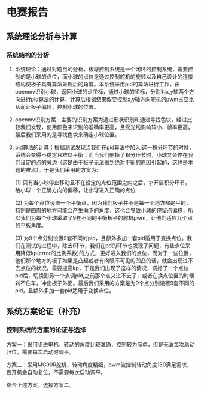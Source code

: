 # 电赛报告



## 系统理论分析与计算

### 系统结构的分析

1. 系统理论：通过对题目的分析，板球控制系统是一个闭环的控制系统，需要控制的是小球的点位，而小球的点位是通过控制舵机的旋转以及自己设计的连接结构使板子具有算法处理后的角度。本系统采用pid的算法进行工作，由openmv识别小球，返回小球的点坐标，通过小球的坐标，分别对x,y轴两个方向进行pid算法的计算，计算后根据结果改变控制x,y轴方向舵机的pwm占空比从而让板子偏转，控制小球的位置。

2. openmv识别方案：主要的识别方案为通过形状识别和通过寻找色块，经过比较我们发现，使用颜色来识别的准确率更高，且受光线影响较小，帧率更高，最后我们采用的是寻找色块来确定小球位置。

3. pid算法的计算：根据测试发现当我们在pid算法中加入i这一积分环节的时候，系统会变得不稳定且难以平衡；而当我们删掉了积分环节时，小球又会停在我们设定的点的旁边（这是由于板子无法做到绝对平衡的原因引起的，这也是本题的难点）。于是我们采用的方案为:

   (1) 只有当小球停止移动且不在设定的点位范围之内之后，才开启积分环节，给小球一个正确方向的偏移，让小球进入正确的点位

   (2) 为每个点位设置一个平衡点，因为我们板子并不是每一个地方都是平的，特别是四周的地方可能会产生向下的角度，这也会导致小球的停留点偏移，所以我们为每个小球采取了9套不同的平衡板子的舵机pwm，让他们适应九个点的平板角度。

   (3) 为9个点分别设置9套不同的pid，且额外多加一套pid适用于变换点位。我们在测试的过程中，除去i环节，我们在pd的环节也发现了问题，有些点位采用降低kp(error的比例系数)的方式，更好进入我们的点位，而对于一些位置，他们那个地方的板子如果是凸起或者有肉眼不可见的凹凸的话，就会出现进不去点位的状况，需要提高kp，于是我们出现了这样的情况，调好了一个点位pid后，切换到另一个点调pid,之前那个点又进不去了，或者在换点位置的时候刹不住车，冲出板子外面。最后我们采用的方案是为9个点分别设置9套不同的pid，且额外多加一套pid适用于变换点位。

   

   

## 系统方案论证（补充）

### 控制系统的方案的论证与选择

方案一：采用步进电机，转动的角度比较准确，控制较为简单，但是无法每次启动归位，需要每次启动时调平。

方案二：采用MG90R舵机，转动角度精细，pwm波控制转动角度180满足需求，且开机会自动复位，不需要每次启动调平。

综合上述方案，选择方案二。






